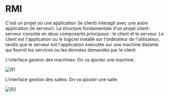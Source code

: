 # RMI
C'est un projet où une application (le client) interagit avec une autre application (le serveur).
La structure fondamentale d'un projet client-serveur consiste en deux composants principaux : le client et le serveur. Le client est l'application ou le logiciel installé sur l'ordinateur de l'utilisateur, tandis que le serveur est l'application exécutée sur une machine distante qui fournit les services ou les données demandés par le client.


L'interface gestion des machines:
On va ajouter une machine.

![R1](https://github.com/Hajar05ab/RMI/assets/112958434/0e27eb0c-4eca-4f83-8cbb-3cea4eab77bb)

L'interface gestion des salles:
On va ajouter une salle.

![R2](https://github.com/Hajar05ab/RMI/assets/112958434/068ac3eb-b544-4b81-8291-4bab672a59e4)

